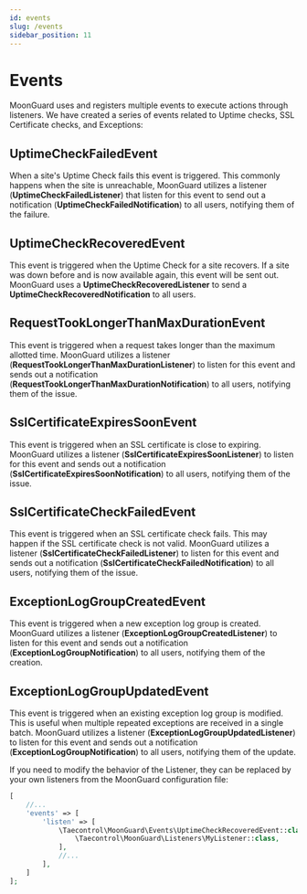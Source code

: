```yaml
---
id: events
slug: /events
sidebar_position: 11
---
```


# Events
MoonGuard uses and registers multiple events to execute actions through listeners.
We have created a series of events related to Uptime checks, SSL Certificate
checks, and Exceptions:

## UptimeCheckFailedEvent

When a site's Uptime Check fails this event is triggered. This commonly happens
when the site is unreachable, MoonGuard utilizes a listener
(**UptimeCheckFailedListener**) that listen for this event to send out a
notification (**UptimeCheckFailedNotification**) to all users, notifying them of
the failure.

## UptimeCheckRecoveredEvent

This event is triggered when the Uptime Check for a site recovers. If a site was
down before and is now available again, this event will be sent out. MoonGuard
uses a **UptimeCheckRecoveredListener** to send a **UptimeCheckRecoveredNotification**
to all users.

## RequestTookLongerThanMaxDurationEvent

This event is triggered when a request takes longer than the maximum allotted
time. MoonGuard utilizes a listener (**RequestTookLongerThanMaxDurationListener**)
to listen for this event and sends out a notification
(**RequestTookLongerThanMaxDurationNotification**) to all users, notifying them
of the issue.

## SslCertificateExpiresSoonEvent

This event is triggered when an SSL certificate is close to expiring. MoonGuard
utilizes a listener (**SslCertificateExpiresSoonListener**) to listen for this
event and sends out a notification (**SslCertificateExpiresSoonNotification**)
to all users, notifying them of the issue.

## SslCertificateCheckFailedEvent

This event is triggered when an SSL certificate check fails. This may happen if
the SSL certificate check is not valid. MoonGuard utilizes a listener
(**SslCertificateCheckFailedListener**) to listen for this event and sends out a
notification (**SslCertificateCheckFailedNotification**) to all users,
notifying them of the issue.

## ExceptionLogGroupCreatedEvent

This event is triggered when a new exception log group is created. MoonGuard
utilizes a listener (**ExceptionLogGroupCreatedListener**) to listen for this
event and sends out a notification (**ExceptionLogGroupNotification**) to all
users, notifying them of the creation.

## ExceptionLogGroupUpdatedEvent

This event is triggered when an existing exception log group is modified. This
is useful when multiple repeated exceptions are received in a single batch.
MoonGuard utilizes a listener (**ExceptionLogGroupUpdatedListener**) to listen
for this event and sends out a notification (**ExceptionLogGroupNotification**)
to all users, notifying them of the update.

If you need to modify the behavior of the Listener, they can be replaced by your
own listeners from the MoonGuard configuration file:

```php
[
    //...
    'events' => [
        'listen' => [
            \Taecontrol\MoonGuard\Events\UptimeCheckRecoveredEvent::class => [
                \Taecontrol\MoonGuard\Listeners\MyListener::class,
            ],
            //...
        ],
    ]
];
```
